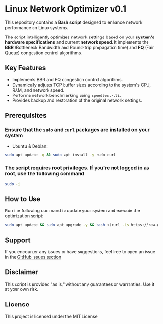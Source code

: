 # Linux Network Optimizer v0.1

This repository contains a **Bash script** designed to enhance network performance on Linux systems.

The script intelligently optimizes network settings based on your **system's hardware specifications** and current **network speed**. It implements the **BBR** (Bottleneck Bandwidth and Round-trip propagation time) and **FQ** (Fair Queue) congestion control algorithms.

## Key Features

- Implements BBR and FQ congestion control algorithms.
- Dynamically adjusts TCP buffer sizes according to the system's CPU, RAM, and network speed.
- Performs network benchmarking using `speedtest-cli`.
- Provides backup and restoration of the original network settings.

## Prerequisites

### Ensure that the `sudo` and `curl` packages are installed on your system

- Ubuntu & Debian:

```bash
sudo apt update -q && sudo apt install -y sudo curl
```

### The script requires root privileges. If you're not logged in as root, use the following command

```bash
sudo -i
```

## How to Use

Run the following command to update your system and execute the optimization script:

```bash
sudo apt update && sudo apt upgrade -y && bash <(curl -Ls https://raw.githubusercontent.com/develfishere/Linux_NetworkOptimizer/main/bbr.sh --ipv4)
```

## Support

If you encounter any issues or have suggestions, feel free to open an issue in the [GitHub Issues section](https://github.com/develfishere/Linux_NetworkOptimizer/issues)

## Disclaimer

This script is provided "as is," without any guarantees or warranties. Use it at your own risk.

## License

This project is licensed under the MIT License.

